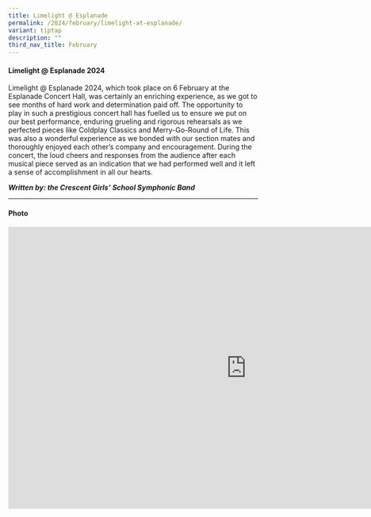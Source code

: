 ```yaml
---
title: Limelight @ Esplanade
permalink: /2024/february/limelight-at-esplanade/
variant: tiptap
description: ""
third_nav_title: February
---
```

<h4><strong>Limelight @ Esplanade 2024</strong></h4>
<p></p>
<p>Limelight @ Esplanade 2024, which took place on 6 February at the Esplanade
Concert Hall, was certainly an enriching experience, as we got to see months
of hard work and determination paid off. The opportunity to play in such
a prestigious concert hall has fuelled us to ensure we put on our best
performance, enduring grueling and rigorous rehearsals as we perfected
pieces like Coldplay Classics and Merry-Go-Round of Life. This was also
a wonderful experience as we bonded with our section mates and thoroughly
enjoyed each other’s company and encouragement. During the concert, the
loud cheers and responses from the audience after each musical piece served
as an indication that we had performed well and it left a sense of accomplishment
in all our hearts.</p>
<p></p>
<p><strong><em>Written by: the Crescent Girls’ School Symphonic Band</em></strong>
</p>
<hr>
<h4>Photo</h4>
<div class="iframe-wrapper">
<iframe height="569" width="960" allowfullscreen="true" frameborder="0" src="https://docs.google.com/presentation/d/e/2PACX-1vQ9260iVHvxP5f8CGekvpqqSGze--kK6Cy0Nco1rSRieJiyBfaCtW6xjJ4E6hocW_iXaDeHJkEiKcjc/embed?start=true&amp;loop=true&amp;delayms=3000"></iframe>
</div>
<p></p>